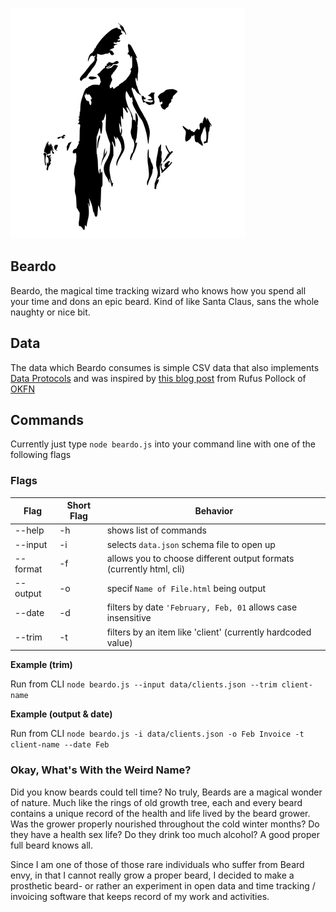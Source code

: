 ![The Magical Beardo](images/bearded-wizard.png)

Beardo
------

Beardo, the magical time tracking wizard who knows how you spend all your time and dons an epic beard. Kind of like Santa Claus, sans the whole naughty or nice bit.

## Data

The data which Beardo consumes is simple CSV data that also implements [Data Protocols](http://dataprotocols.org) and was inspired by [this blog post](http://blog.okfn.org/2013/07/02/git-and-github-for-data/) from Rufus Pollock of [OKFN](http://okfn.org)

## Commands

Currently just type `node beardo.js` into your command line with one of the following flags

### Flags

Flag | Short Flag | Behavior
------------ | ------------- | -------------
--help | -h | shows list of commands
--input | -i | selects `data.json` schema file to open up
--format | -f | allows you to choose different output formats (currently html, cli)
--output | -o | specif `Name of File.html` being output
--date | -d | filters by date `'February, Feb, 01` allows case insensitive 
--trim | -t | filters by an item like 'client' (currently hardcoded value)

**Example (trim)**

Run from CLI `node beardo.js --input data/clients.json --trim client-name`

**Example (output & date)**

Run from CLI `node beardo.js -i data/clients.json -o Feb Invoice -t client-name --date Feb`


### Okay, What's With the Weird Name?

Did you know beards could tell time? No truly, Beards are a magical wonder of nature. Much like the rings of old growth tree, each and every beard contains a unique record of the health and life lived by the beard grower. Was the grower properly nourished throughout the cold winter months? Do they have a health sex life? Do they drink too much alcohol? A good proper full beard knows all. 

Since I am one of those of those rare individuals who suffer from Beard envy, in that I cannot really grow a proper beard, I decided to make a prosthetic beard- or rather an experiment in open data and time tracking / invoicing software that keeps record of my work and activities.

